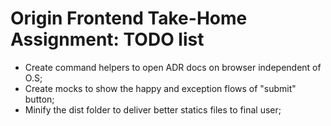 # Origin Frontend Take-Home Assignment: TODO list

* Create command helpers to open ADR docs on browser independent of O.S;
* Create mocks to show the happy and exception flows of "submit" button;
* Minify the dist folder to deliver better statics files to final user;